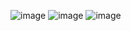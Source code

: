 ![image](https://github.com/peffjarker/chmura-coding-challenge/assets/36011518/5dbe5e3e-9555-4071-9432-d54dbe909596)
![image](https://github.com/peffjarker/chmura-coding-challenge/assets/36011518/0887dc65-3e7e-4792-88f6-152843c4e00b)
![image](https://github.com/peffjarker/chmura-coding-challenge/assets/36011518/8178b305-661e-46b6-8436-561d7cc4c4d9)

